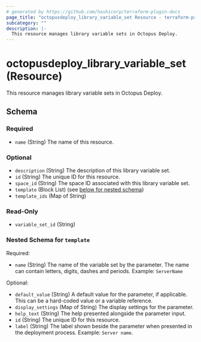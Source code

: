 ```yaml
---
# generated by https://github.com/hashicorp/terraform-plugin-docs
page_title: "octopusdeploy_library_variable_set Resource - terraform-provider-octopusdeploy"
subcategory: ""
description: |-
  This resource manages library variable sets in Octopus Deploy.
---
```


# octopusdeploy_library_variable_set (Resource)

This resource manages library variable sets in Octopus Deploy.



<!-- schema generated by tfplugindocs -->
## Schema

### Required

- `name` (String) The name of this resource.

### Optional

- `description` (String) The description of this library variable set.
- `id` (String) The unique ID for this resource.
- `space_id` (String) The space ID associated with this library variable set.
- `template` (Block List) (see [below for nested schema](#nestedblock--template))
- `template_ids` (Map of String)

### Read-Only

- `variable_set_id` (String)

<a id="nestedblock--template"></a>
### Nested Schema for `template`

Required:

- `name` (String) The name of the variable set by the parameter. The name can contain letters, digits, dashes and periods. Example: `ServerName`

Optional:

- `default_value` (String) A default value for the parameter, if applicable. This can be a hard-coded value or a variable reference.
- `display_settings` (Map of String) The display settings for the parameter.
- `help_text` (String) The help presented alongside the parameter input.
- `id` (String) The unique ID for this resource.
- `label` (String) The label shown beside the parameter when presented in the deployment process. Example: `Server name`.


